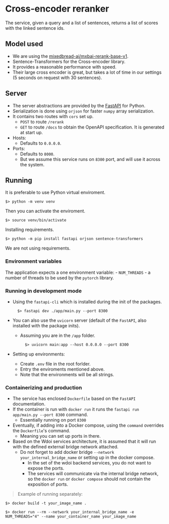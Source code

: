 # Cross-encoder reranker

The service, given a query and a list of sentences, returns a list of scores with the linked sentence ids.

## Model used

- We are using the [mixedbread-ai/mxbai-rerank-base-v1](https://huggingface.co/mixedbread-ai/mxbai-rerank-base-v1).
- Sentence-Transformers for the Cross-encoder library.
- It provides a reasonable performance with speed.
- Their large cross encoder is great, but takes a lot of time in our settings (5 seconds on request with 30 sentences).

## Server

- The server abstractions are provided by the [FastAPI](https://fastapi.tiangolo.com/) for Python.
- Serialization is done using `orjson` for faster `numpy` array serialization. 
- It contains two routes with `cors` set up.
    - `POST` to route `/rerank`
    - `GET` to route `/docs` to obtain the OpenAPI specification. It is generated at start up.
- Hosts:
    - Defaults to `0.0.0.0`.
- Ports:
    - Defaults to `8000`.
    - But we assume this service runs on `8300` port, and will use it across the system.

## Running

It is preferable to use Python virtual enviroment.

    $> python -m venv venv

Then you can activate the enviroment.

    $> source venv/bin/activate

Installing requirements.

    $> python -m pip install fastapi orjson sentence-transformers

We are not using requirements.

### Environment variables

The application expects a one environment variable:
    - `NUM_THREADS` - a number of threads to be used by the `pytorch` library.

### Running in development mode

- Using the `fastapi-cli` which is installed during the init of the packages.

        $> fastapi dev ./app/main.py --port 8300

- You can also use the `uvicorn` server (default of the `FastAPI`, also installed with the package inits).
    - Assuming you are in the `/app` folder.

            $> uvicorn main:app --host 0.0.0.0 --port 8300

- Setting up environments:
    - Create `.env` file in the root forlder.
    - Entry the enviroments mentioned above.
    - Note that the environments will be all strings.

### Containerizing and production

- The service has enclosed `Dockerfile` based on the `FastAPI` documentation.
- If the container is run with `docker run` it runs the `fastapi run app/main.py --port 8300` command.
    - Essentially running on port `8300`
- Eventually, if adding into a Docker compose, using the `command` overrides the `Dockerfile`'s command.
    - Meaning you can set up ports in there.
- Based on the Wdoi services architecture, it is assumed that it will run with the defined external bridge network attached.
    - Do not forget to add docker bridge `--network your_internal_bridge_name` or setting up in the docker compose.
        - In the set of the wdoi backend services, you do not want to expose the ports.
        - The services will communicate via the internal bridge network, so the `docker run` or `docker compose` should not contain the exposition of ports.

> Example of running separately:

    $> docker build -t your_image_name .

    $> docker run --rm --network your_internal_bridge_name -e NUM_THREADS="4" --name your_container_name your_image_name 

